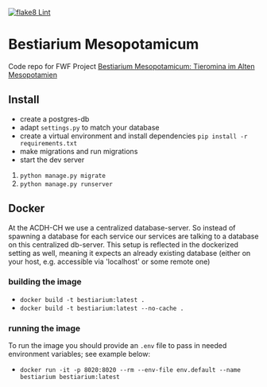 [![flake8 Lint](https://github.com/acdh-oeaw/bestiarium/actions/workflows/lint.yml/badge.svg)](https://github.com/acdh-oeaw/bestiarium/actions/workflows/lint.yml)

# Bestiarium Mesopotamicum

Code repo for FWF Project [Bestiarium Mesopotamicum: Tieromina im Alten Mesopotamien](https://pf.fwf.ac.at/de/wissenschaft-konkret/project-finder/42881)


## Install

* create a postgres-db
* adapt `settings.py` to match your database
* create a virtual environment and install dependencies `pip install -r requirements.txt`
* make migrations and run migrations
* start the dev server

1. `python manage.py migrate`
1. `python manage.py runserver`


## Docker

At the ACDH-CH we use a centralized database-server. So instead of spawning a database for each service our services are talking to a database on this centralized db-server. This setup is reflected in the dockerized setting as well, meaning it expects an already existing database (either on your host, e.g. accessible via 'localhost' or some remote one)

### building the image

* `docker build -t bestiarium:latest .`
* `docker build -t bestiarium:latest --no-cache .`


### running the image

To run the image you should provide an `.env` file to pass in needed environment variables; see example below:

* `docker run -it -p 8020:8020 --rm --env-file env.default --name bestiarium bestiarium:latest`